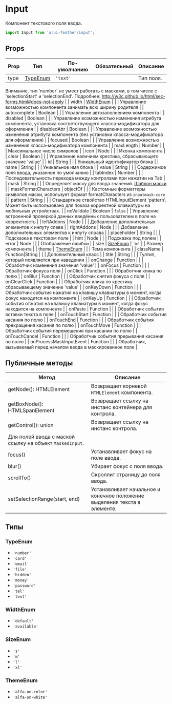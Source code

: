 # Input

Компонент текстового поля ввода.

```javascript
import Input from 'arui-feather/input';
```




## Props


| Prop  | Тип  | По-умолчанию | Обязательный | Описание |
| ----- | ---- | ------------ | ------------ |----------|
| type | [TypeEnum](#TypeEnum) | `'text'`  |  | Тип поля.
Внимание, тип 'number' не умеет работать с масками, в том числе с 'selectionStart' и 'selectionEnd'.
Подробнее: http://w3c.github.io/html/sec-forms.html#does-not-apply |
| width | [WidthEnum](#WidthEnum) |  |  | Управление возможностью компонента занимать всю ширину родителя |
| autocomplete | Boolean |  |  | Управление автозаполнением компонента |
| disabled | Boolean |  |  | Управление возможностью изменения атрибута компонента, установка соответствующего класса-модификатора для оформления |
| disabledAttr | Boolean |  |  | Управление возможностью изменения атрибута компонента (без установки класса-модификатора для оформления) |
| focused | Boolean |  |  | Управление возможностью изменения класса-модификатора компонента |
| maxLength | Number |  |  | Максимальное число символов |
| icon | Node |  |  | Иконка компонента |
| clear | Boolean |  |  | Управление наличием крестика, сбрасывающего значение 'value' |
| id | String |  |  | Уникальный идентификатор блока |
| name | String |  |  | Уникальное имя блока |
| value | String |  |  | Содержимое поля ввода, указанное по умолчанию |
| tabIndex | Number |  |  | Последовательность перехода между контролами при нажатии на Tab |
| mask | String |  |  | Определяет маску для ввода значений. [Шаблон маски](https://github.com/insin/inputmask-core#pattern) |
| maskFormatCharacters | objectOf |  |  | Кастомные форматтеры символов маски, использует формат formatCharacters из `inputmask-core` |
| pattern | String |  |  | Стандартное ствойство HTMLInputElement 'pattern'. Может быть использовано для показа корректной клавиатуры на мобильных устройствах. |
| noValidate | Boolean | `false`  |  | Управление встроенной проверкой данных введённых пользователем в поле на корректность |
| leftAddons | Node |  |  | Добавление дополнительных элементов к инпуту слева |
| rightAddons | Node |  |  | Добавление дополнительных элементов к инпуту справа |
| placeholder | String |  |  | Подсказка в текстовом поле |
| hint | Node |  |  | Подсказка под полем |
| error | Node |  |  | Отображение ошибки |
| size | [SizeEnum](#SizeEnum) | `'m'`  |  | Размер компонента |
| theme | [ThemeEnum](#ThemeEnum) |  |  | Тема компонента |
| className | Function\|String |  |  | Дополнительный класс |
| title | String |  |  | Тултип, который появляется при наведении |
| onChange | Function |  |  | Обработчик изменения значения 'value' |
| onFocus | Function |  |  | Обработчик фокуса поля |
| onClick | Function |  |  | Обработчик клика по полю |
| onBlur | Function |  |  | Обработчик снятия фокуса с поля |
| onClearClick | Function |  |  | Обработчик клика по крестику сбрасываещему значение 'value' |
| onKeyDown | Function |  |  | Обработчик события нажатия на клавишу клавиатуры в момент, когда фокус находится на компоненте |
| onKeyUp | Function |  |  | Обработчик события отжатия на клавишу клавиатуры в момент, когда фокус находится на компоненте |
| onPaste | Function |  |  | Обработчик события вставки текста в поле |
| onTouchStart | Function |  |  | Обработчик события касания по полю |
| onTouchEnd | Function |  |  | Обработчик события прекращения касания по полю |
| onTouchMove | Function |  |  | Обработчик события перемещения при касании по полю |
| onTouchCancel | Function |  |  | Обработчик события прерывания касания по полю |
| onProcessMaskInputEvent | Function |  |  | Обработчик, вызываемый перед началом ввода в маскированное поле |





## Публичные методы
| Метод  | Описание |
| ------ | -------- |
| getNode(): HTMLElement | Возвращает корневой `HTMLElement` компонента. |
| getBoxNode(): HTMLSpanElement | Возвращает ссылку на инстанс контейнера для контрола. |
| getControl(): union | Возвращает ссылку на инстанс контрола.
Для полей ввода с маской ссылку на объект `MaskedInput`. |
| focus() | Устанавливает фокус на поле ввода. |
| blur() | Убирает фокус с поля ввода. |
| scrollTo() | Скроллит страницу до поля ввода. |
| setSelectionRange(start, end) | Устанавливает начальное и конечное положение выделения текста в элементе. |





## Типы






### <a id="TypeEnum"></a>TypeEnum

 * `'number'`
 * `'card'`
 * `'email'`
 * `'file'`
 * `'hidden'`
 * `'money'`
 * `'password'`
 * `'tel'`
 * `'text'`


### <a id="WidthEnum"></a>WidthEnum

 * `'default'`
 * `'available'`


### <a id="SizeEnum"></a>SizeEnum

 * `'s'`
 * `'m'`
 * `'l'`
 * `'xl'`


### <a id="ThemeEnum"></a>ThemeEnum

 * `'alfa-on-color'`
 * `'alfa-on-white'`



